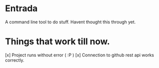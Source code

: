 # Entrada
A command line tool to do stuff.
Havent thought this through yet.

# Things that work till now.
[x] Project runs without error ( :P )
[x] Connection to github rest api works correctly.
